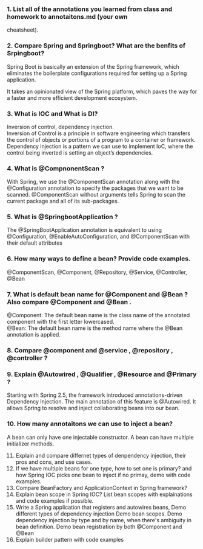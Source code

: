 ### 1. List all of the annotations you learned from class and homework to annotaitons.md (your own
   cheatsheet).
### 2. Compare Spring and Springboot? What are the benfits of Srpingboot?  

Spring Boot is basically an extension of the Spring framework, which eliminates the boilerplate configurations required
for setting up a Spring application.

It takes an opinionated view of the Spring platform, which paves the way for a faster and more efficient development ecosystem.

### 3. What is IOC and What is DI?

Inversion of control, dependency injection.  
Inversion of Control is a principle in software engineering which transfers the control of objects or portions of a 
program to a container or framework.  
Dependency injection is a pattern we can use to implement IoC, where the control being inverted is setting an object’s dependencies.

### 4. What is @CompnonentScan ?

With Spring, we use the @ComponentScan annotation along with the @Configuration annotation to specify the packages that 
we want to be scanned. @ComponentScan without arguments tells Spring to scan the current package and all of its sub-packages.  

### 5. What is @SpringbootApplication ?

The @SpringBootApplication annotation is equivalent to using @Configuration, @EnableAutoConfiguration, and @ComponentScan 
with their default attributes  

### 6. How many ways to define a bean? Provide code examples.

@ComponentScan, @Component, @Repository, @Service, @Controller, @Bean

### 7. What is default bean name for @Component and @Bean ? Also compare @Component and @Bean .

@Component: The default bean name is the class name of the annotated component with the first letter lowercased.  
@Bean: The default bean name is the method name where the @Bean annotation is applied.  

### 8. Compare @component and @service , @repository , @controller ?



### 9. Explain @Autowired , @Qualifier , @Resource and @Primary ?  

Starting with Spring 2.5, the framework introduced annotations-driven Dependency Injection. The main annotation of 
this feature is @Autowired. It allows Spring to resolve and inject collaborating beans into our bean.  

### 10. How many annotaitons we can use to inject a bean?

A bean can only have one injectable constructor. A bean can have multiple initializer methods.  

11. Explain and compare differnet types of denpendency injection, their pros and cons, and use cases.
12. If we have multiple beans for one type, how to set one is primary? and how Spring IOC picks one bean to
    inject if no primay, demo with code examples.
13. Compare BeanFactory and ApplicationContext in Spring framework?
14. Explain bean scope in Spring IOC? List bean scopes with explainations and code examples if possible.
15. Write a Spring application that registers and autowires beans,
    Demo different types of dependency injection
    Demo bean scopes.
    Demo dependency injection by type and by name, when there's ambiguity in bean definition.
    Demo bean registration by both @Component and @Bean
16. Explain builder pattern with code examples
